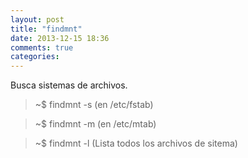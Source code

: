 ```yaml
---
layout: post
title: "findmnt"
date: 2013-12-15 18:36
comments: true
categories: 
---
```

Busca sistemas de archivos.

>~$ findmnt -s (en /etc/fstab)

>~$ findmnt -m (en /etc/mtab)

>~$ findmnt -l (Lista todos los archivos de sitema)

